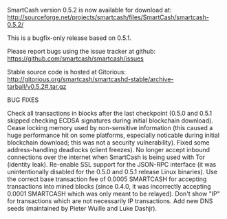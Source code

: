 SmartCash version 0.5.2 is now available for download at:
http://sourceforge.net/projects/smartcash/files/SmartCash/smartcash-0.5.2/

This is a bugfix-only release based on 0.5.1.

Please report bugs using the issue tracker at github:
https://github.com/smartcash/smartcash/issues

Stable source code is hosted at Gitorious:
http://gitorious.org/smartcash/smartcashd-stable/archive-tarball/v0.5.2#.tar.gz

BUG FIXES

Check all transactions in blocks after the last checkpoint (0.5.0 and 0.5.1 skipped checking ECDSA signatures during initial blockchain download).
Cease locking memory used by non-sensitive information (this caused a huge performance hit on some platforms, especially noticable during initial blockchain download; this was
not a security vulnerability).
Fixed some address-handling deadlocks (client freezes).
No longer accept inbound connections over the internet when SmartCash is being used with Tor (identity leak).
Re-enable SSL support for the JSON-RPC interface (it was unintentionally disabled for the 0.5.0 and 0.5.1 release Linux binaries).
Use the correct base transaction fee of 0.0005 SMARTCASH for accepting transactions into mined blocks (since 0.4.0, it was incorrectly accepting 0.0001 SMARTCASH which was only meant to be relayed).
Don't show "IP" for transactions which are not necessarily IP transactions.
Add new DNS seeds (maintained by Pieter Wuille and Luke Dashjr).
